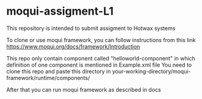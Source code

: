 # moqui-assigment-L1
This repository is intended to submit assigment to Hotwax systems

To clone or use moqui framework, you can follow instructions from this link
https://www.moqui.org/docs/framework/Introduction

This repo only contain component called "helloworld-component" in which definition of one component is mentioned in Example.xml file
You need to clone this repo and paste this directory in your-working-directory/moqui-framework/runtime/components/

After that you can run moqui framework as described in docs

